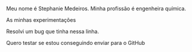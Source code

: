 Meu nome é Stephanie Medeiros.
Minha profissão é engenheira química.

As minhas experimentações

Resolvi um bug que tinha nessa linha.

Quero testar se estou conseguindo enviar para o GitHub
